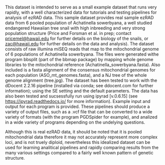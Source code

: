 
This dataset is intended to serve as a small example dataset that runs very rapidly, with a well characterized data for tutorials and testing pipelines for analysis of ezRAD data. This sample dataset provides real sample ezRAD data from 6 pooled population of Achatinella sowerbyana, a well studied endangered Hawaiian tree snail with high inbreeding and very strong population structure (Price and Forsman et al. in prep; contact pricemel@hawaii.edu for further details on the biology of the snails, or zac@hawaii.edu for further details on the data and analysis). The dataset consists of raw illumina miSEQ reads that map to the mitochondrial genome of 6 populations of Achatinella sowerbyana. The files were generated withe program bbsplit (part of the bbmap package) by mapping whole genome libraries to the mitochondrial reference (Achatinella_sowerbyana.fasta). Also included is a fasta alignment of the consensus mitochondrial genomes for each population (ASO_mt_genomes.fasta), and a NJ tree of the whole genome alignment (tree.jpg). The dataset has been tested to work with the dDocent 2.2.16 pipeline (installed via conda; see ddocent.com for further information); using the SE setting and the default parameters. The data has also been tested and sucsessfully run using ipyrad [v.0.6.15] (see https://ipyrad.readthedocs.io/ for more information). Example input and output for each program is provided. These pipelines should produce a variety of output files, such as a .vcf file that can be converted to a wide variety of formats (with the program PGDSpider for example), and analized in a wide variety of programs depending on the undelying questions.

Although this is real ezRAD data, it should be noted that it is pooled mitochondrial data therefore it may not accurately represent more complex loci, and is not truely diploid, nevertheless this idealized dataset can be used for learning analitical pipelines and rapidly comparing results from the many various settings compared to a fairly well known pattern of genetic structure. 

